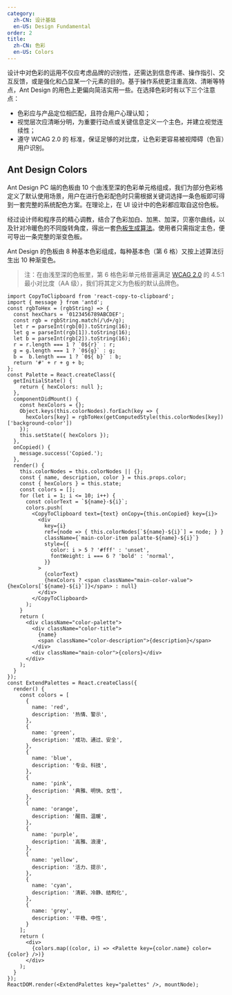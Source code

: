 ```yaml
---
category:
  zh-CN: 设计基础
  en-US: Design Fundamental
order: 2
title:
  zh-CN: 色彩
  en-US: Colors
---
```


设计中对色彩的运用不仅应考虑品牌的识别性，还需达到信息传递、操作指引、交互反馈，或是强化和凸显某一个元素的目的。基于操作系统更注重高效、清晰等特点，Ant Design 的用色上更偏向简洁实用一些。在选择色彩时有以下三个注意点：

- 色彩应与产品定位相匹配，且符合用户心理认知；
- 视觉层次应清晰分明，为重要行动点或关键信息定义一个主色，并建立视觉连续性；
- 遵守 WCAG 2.0 的 标准，保证足够的对比度，让色彩更容易被视障碍（色盲）用户识别。

## Ant Design Colors

Ant Design PC 端的色板由 10 个由浅至深的色彩单元格组成，我们为部分色彩格定义了默认使用场景，用户在进行色彩配色时只需根据关键词选择一条色板即可得到一套完整的系统配色方案。在理论上，在 UI 设计中的色彩都应取自这份色板。

经过设计师和程序员的精心调教，结合了色彩加白、加黑、加深，贝塞尔曲线，以及针对冷暖色的不同旋转角度，得出一套[色板生成算法](https://github.com/ant-design/ant-design/blob/734beb84ffc3f0469fbae1566aa8450f966cb261/components/style/color/colorPalette.less)。使用者只需指定主色，便可导出一条完整的渐变色板。

Ant Design 的色板由 8 种基本色彩组成，每种基本色（第 6 格）又按上述算法衍生出 10 种渐变色。

> 注：在由浅至深的色板里，第 6 格色彩单元格普遍满足 [WCAG 2.0](http://leaverou.github.io/contrast-ratio/) 的 4.5:1 最小对比度（AA 级），我们将其定义为色板的默认品牌色。


`````__react
import CopyToClipboard from 'react-copy-to-clipboard';
import { message } from 'antd';
const rgbToHex = (rgbString) => {
  const hexChars = '0123456789ABCDEF';
  const rgb = rgbString.match(/\d+/g);
  let r = parseInt(rgb[0]).toString(16);
  let g = parseInt(rgb[1]).toString(16);
  let b = parseInt(rgb[2]).toString(16);
  r = r.length === 1 ? `0${r}` : r;
  g = g.length === 1 ? `0${g}` : g;
  b =  b.length === 1 ? `0${ b}` : b;
  return '#' + r + g + b;
};
const Palette = React.createClass({
  getInitialState() {
    return { hexColors: null };
  },
  componentDidMount() {
    const hexColors = {};
    Object.keys(this.colorNodes).forEach(key => {
      hexColors[key] = rgbToHex(getComputedStyle(this.colorNodes[key])['background-color'])
    });
    this.setState({ hexColors });
  },
  onCopied() {
    message.success('Copied.');
  },
  render() {
    this.colorNodes = this.colorNodes || {};
    const { name, description, color } = this.props.color;
    const { hexColors } = this.state;
    const colors = [];
    for (let i = 1; i <= 10; i++) {
      const colorText = `${name}-${i}`;
      colors.push(
        <CopyToClipboard text={text} onCopy={this.onCopied} key={i}>
          <div
            key={i}
            ref={node => { this.colorNodes[`${name}-${i}`] = node; } }
            className={`main-color-item palatte-${name}-${i}`}
            style={{
              color: i > 5 ? '#fff' : 'unset',
              fontWeight: i === 6 ? 'bold' : 'normal',
            }}
          >
            {colorText}
            {hexColors ? <span className="main-color-value">{hexColors[`${name}-${i}`]}</span> : null}
          </div>
        </CopyToClipboard>
      );
    }
    return (
      <div className="color-palette">
        <div className="color-title">
          {name}
          <span className="color-description">{description}</span>
        </div>
        <div className="main-color">{colors}</div>
      </div>
    );
  }
});
const ExtendPalettes = React.createClass({
  render() {
    const colors = [
      {
        name: 'red',
        description: '热情、警示',
      },
      {
        name: 'green',
        description: '成功、通过、安全',
      },
      {
        name: 'blue',
        description: '专业、科技',
      },
      {
        name: 'pink',
        description: '典雅、明快、女性',
      },
      {
        name: 'orange',
        description: '醒目、温暖',
      },
      {
        name: 'purple',
        description: '高雅、浪漫',
      },
      {
        name: 'yellow',
        description: '活力、提示',
      },
      {
        name: 'cyan',
        description: '清新、冷静、结构化',
      },
      {
        name: 'grey',
        description: '平稳、中性',
      }
    ];
    return (
      <div>
        {colors.map((color, i) => <Palette key={color.name} color={color} />)}
      </div>
    );
  }
});
ReactDOM.render(<ExtendPalettes key="palettes" />, mountNode);
`````
